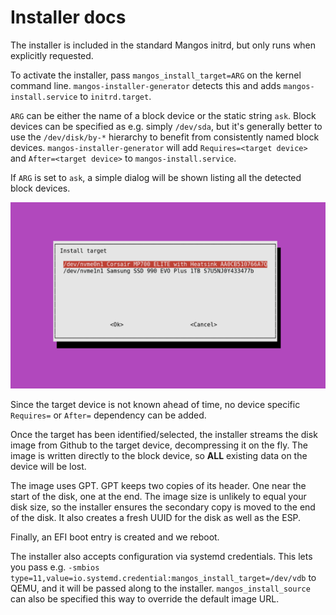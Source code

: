 # Installer docs

The installer is included in the standard Mangos initrd, but only runs when explicitly requested.

To activate the installer, pass `mangos_install_target=ARG` on the kernel command line. `mangos-installer-generator` detects this and adds `mangos-install.service` to `initrd.target`.

 `ARG` can be either the name of a block device or the static string `ask`. Block devices can be specified as e.g. simply `/dev/sda`, but it's generally better to use the `/dev/disk/by-*` hierarchy to benefit from consistently named block devices. `mangos-installer-generator` will add `Requires=<target device>`  and `After=<target device>` to `mangos-install.service`.

If `ARG` is set to `ask`, a simple dialog will be shown listing all the detected block devices.

[![Installer screenshot](./installer.png)](./installer.png)

Since the target device is not known ahead of time, no device specific `Requires=` or `After=` dependency can be added.

Once the target has been identified/selected, the installer streams the disk image from Github to the target device, decompressing it on the fly. The image is written directly to the block device, so **ALL** existing data on the device will be lost.

The image uses GPT. GPT keeps two copies of its header. One near the start of the disk, one at the end. The image size is unlikely to equal your disk size, so the installer ensures the secondary copy is moved to the end of the disk. It also creates a fresh UUID for the disk as well as the ESP.

Finally, an EFI boot entry is created and we reboot.

The installer also accepts configuration via systemd credentials. This lets you pass e.g. `-smbios type=11,value=io.systemd.credential:mangos_install_target=/dev/vdb` to QEMU, and it will be passed along to the installer. `mangos_install_source` can also be specified this way to override the default image URL.
